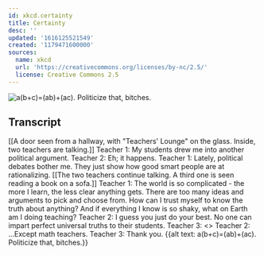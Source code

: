 ```yaml
---
id: xkcd.certainty
title: Certainty
desc: ''
updated: '1616125521549'
created: '1179471600000'
sources:
  name: xkcd
  url: 'https://creativecommons.org/licenses/by-nc/2.5/'
  license: Creative Commons 2.5
---
```

![a(b+c)=(ab)+(ac).  Politicize that, bitches.](https://imgs.xkcd.com/comics/certainty.png)

## Transcript
[[A door seen from a hallway, with "Teachers' Lounge" on the glass. Inside, two teachers are talking.]]
Teacher 1: My students drew me into another political argument.
Teacher 2: Eh; it happens.
Teacher 1: Lately, political debates bother me. They just show how good smart people are at rationalizing.
[[The two teachers continue talking. A third one is seen reading a book on a sofa.]]
Teacher 1: The world is so complicated - the more I learn, the less clear anything gets. There are too many ideas and arguments to pick and choose from. How can I trust myself to know the truth about anything?
And if everything I know is so shaky, what on Earth am I doing teaching?
Teacher 2: I guess you just do your best. No one can impart perfect universal truths to their students.
Teacher 3: <<ahem>>
Teacher 2: ...Except math teachers.
Teacher 3: Thank you.
{{alt text: a(b+c)=(ab)+(ac). Politicize that, bitches.}}
